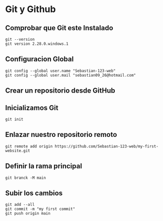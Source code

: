 # Git y Github

## Comprobar que Git este Instalado

```
git --version
git version 2.28.0.windows.1
```

## Configuracion Global

```
git config --global user.name "Sebastian-123-web"
git config --global user.mail "sebastian09_26@hotmail.com"
```

## Crear un repositorio desde GitHub

## Inicializamos Git

```
git init
```

## Enlazar nuestro repositorio remoto

```
git remote add origin https://github.com/Sebastian-123-web/my-first-website.git
```

## Definir la rama principal

```
git branck -M main
```

## Subir los cambios

```
git add --all
git commit -m "my first commit"
git push origin main
```
